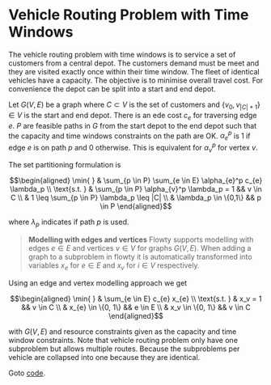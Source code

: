 # Vehicle Routing Problem with Time Windows

The vehicle routing problem with time windows is to service a set of customers from a central depot. The customers demand must be meet and they are visited exactly once within their time window. The fleet of identical vehicles have a capacity. The objective is to minimise overall travel cost. For convenience the depot can be split into a start and end depot. 

Let $G(V, E)$ be a graph where $C \subset V$ is the set of customers and $\{v_0, v_{|C|+1} \} \in V$ is the start and end depot. There is an ede cost $c_{e}$ for traversing edge $e$. $P$ are feasible paths in  $G$ from the start depot to the end depot such that the capacity and time windows constraints on the path are OK. $\alpha_{e}^p$ is 1 if edge $e$ is on path $p$ and 0 otherwise. This is equivalent for $\alpha_v^p$ for vertex $v$.

The set partitioning formulation is

```math
\begin{aligned}
\min{ } & \sum_{p \in P} \sum_{e \in E} \alpha_{e}^p c_{e} \lambda_p \\
\text{s.t. } & \sum_{p \in P} \alpha_{v}^p \lambda_p = 1 && v \in C \\
& 1 \leq \sum_{p \in P} \lambda_p \leq |C| \\
& \lambda_p \in \{0,1\} && p \in P
\end{aligned}
```

where $\lambda_p$ indicates if path $p$ is used.

> **Modelling with edges and vertices**
> Flowty supports modelling with edges $e \in E$ and vertices $v \in V$ for graphs $G(V,E)$. When adding a graph to a subproblem in flowty it is automatically transformed into variables $x_e$ for $e \in E$ and $x_v$ for $i \in V$ respectively. 

Using an edge and vertex modelling approach we get

```math
\begin{aligned}
\min{ } & \sum_{e \in E} c_{e} x_{e} \\
\text{s.t. } & x_v = 1 && v \in C \\
& x_{e} \in \{0, 1\} && e \in E \\
& x_v \in \{0, 1\} && v \in C
\end{aligned}
```

with $G(V,E)$ and resource constraints given as the capacity and time window constraints. Note that vehicle routing problem only have one subproblem but allows multiple routes. Because the subproblems per vehicle are collapsed into one because they are identical. 

Goto [code](vrptw.py).